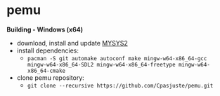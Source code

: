 # pemu

**Building - Windows (x64)**
- download, install and update [MYSYS2](http://www.msys2.org/)
- install dependencies:  
	- `pacman -S git automake autoconf make mingw-w64-x86_64-gcc mingw-w64-x86_64-SDL2 mingw-w64-x86_64-freetype mingw-w64-x86_64-cmake`
- clone pemu repository:
	- `git clone --recursive https://github.com/Cpasjuste/pemu.git`
